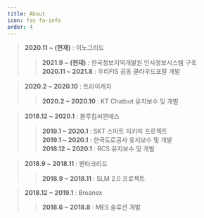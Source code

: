 ```yaml
---
title: About
icon: fas fa-info
order: 4
---
```



> **2020.11 ~ (현재)** : 이노그리드
> > **2021.9 ~ (현재)** : 한국정보지역개발원 인사정보시스템 구축<br>
> > **2020.11 ~ 2021.8** : 우리FIS 공동 클라우드포탈 개발

> **2020.2 ~ 2020.10** : 트라이캐치
> > **2020.2 ~ 2020.10** : KT Chatbot 유지보수 및 개발

> **2018.12 ~ 2020.1** : 블루칩씨앤에스
> > **2019.1 ~ 2020.1** : SKT 스마트 지키미 프로젝트<br>
> > **2019.1 ~ 2020.1** : 한국도로공사 유지보수 및 개발<br>
> > **2018.12 ~ 2020.1** : RCS 유지보수 및 개발

> **2018.9 ~ 2018.11** : 펜타크리드
> > **2018.9 ~ 2018.11** : SLM 2.0 프로젝트

> **2018.12 ~ 2019.1** : Broanex
> > **2018.6 ~ 2018.8** : MES 솔루션 개발